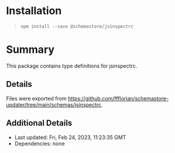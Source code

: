 # Installation
> `npm install --save @schemastore/jsinspectrc`

# Summary
This package contains type definitions for jsinspectrc.

## Details
Files were exported from https://github.com/ffflorian/schemastore-updater/tree/main/schemas/jsinspectrc.

## Additional Details
* Last updated: Fri, Feb 24, 2023, 11:23:35 GMT
* Dependencies: none
